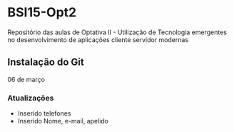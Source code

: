# BSI15-Opt2
Repositório das aulas de Optativa II - Utilização de Tecnologia emergentes no desenvolvimento de aplicações cliente servidor modernas

## Instalação do Git
06 de março

### Atualizações
- Inserido telefones
- Inserido Nome, e-mail, apelido
